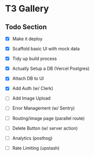 # T3 Gallery

## Todo Section

- [x] Make it deploy
- [x] Scaffold basic UI with mock data
- [x] Tidy up build process
- [x] Actually Setup a DB (Vercel Postgres)
- [x] Attach DB to UI
- [x] Add Auth (w/ Clerk)
- [ ] Add Image Upload
- [ ] Error Management (w/ Sentry)
- [ ] Routing/image page (parallel route)
- [ ] Delete Button (w/ server action)
- [ ] Analytics (posthog)
- [ ] Rate Limiting (upstash)



